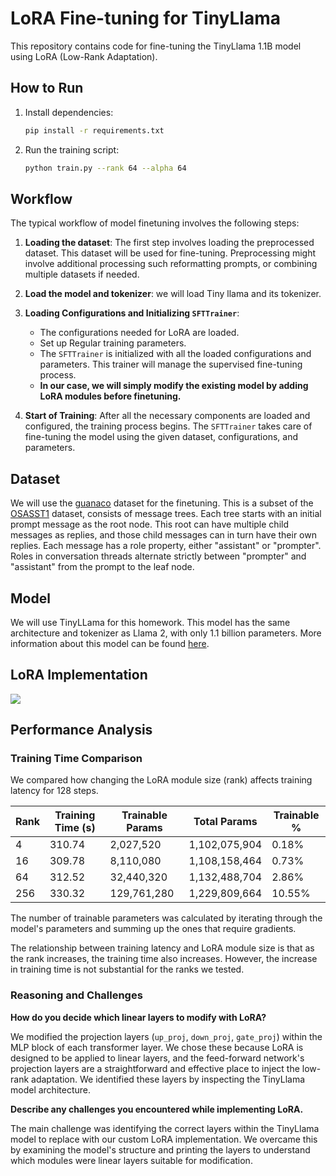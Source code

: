 # LoRA Fine-tuning for TinyLlama

This repository contains code for fine-tuning the TinyLlama 1.1B model using LoRA (Low-Rank Adaptation).

## How to Run

1.  Install dependencies:
    ```bash
    pip install -r requirements.txt
    ```

2.  Run the training script:
    ```bash
    python train.py --rank 64 --alpha 64
    ```

## Workflow

The typical workflow of model finetuning involves the following steps:

1.  **Loading the dataset**: The first step involves loading the preprocessed dataset. This dataset will be used for fine-tuning. Preprocessing might involve additional processing such reformatting prompts, or combining multiple datasets if needed.

2.  **Load the model and tokenizer**: we will load Tiny llama and its tokenizer.

3.  **Loading Configurations and Initializing `SFTTrainer`**:
    *   The configurations needed for LoRA are loaded.
    *   Set up Regular training parameters.
    *   The `SFTTrainer` is initialized with all the loaded configurations and parameters. This trainer will manage the supervised fine-tuning process.
    *   **In our case, we will simply modify the existing model by adding LoRA modules before finetuning.**

4.  **Start of Training**: After all the necessary components are loaded and configured, the training process begins. The `SFTTrainer` takes care of fine-tuning the model using the given dataset, configurations, and parameters.

## Dataset

We will use the [guanaco](https://huggingface.co/datasets/timdettmers/openassistant-guanaco) dataset for the finetuning. This is a subset of the [OSASST1](https://huggingface.co/datasets/OpenAssistant/oasst1) dataset, consists of message trees. Each tree starts with an initial prompt message as the root node. This root can have multiple child messages as replies, and those child messages can in turn have their own replies. Each message has a role property, either "assistant" or "prompter". Roles in conversation threads alternate strictly between "prompter" and "assistant" from the prompt to the leaf node.

## Model

We will use TinyLLama for this homework. This model has the same architecture and tokenizer as Llama 2, with only 1.1 billion parameters. More information about this model can be found [here](https://huggingface.co/TinyLlama/TinyLlama_v1.1).

## LoRA Implementation

![](https://cdn.prod.website-files.com/62c4a9809a85693c49c4674f/65b80a7f61892487cf1e3af6_lora-1.png)

## Performance Analysis

### Training Time Comparison

We compared how changing the LoRA module size (rank) affects training latency for 128 steps.

| Rank | Training Time (s) | Trainable Params | Total Params | Trainable % |
|------|-------------------|------------------|--------------|-------------|
| 4    | 310.74            | 2,027,520        | 1,102,075,904| 0.18%       |
| 16   | 309.78            | 8,110,080        | 1,108,158,464| 0.73%       |
| 64   | 312.52            | 32,440,320       | 1,132,488,704| 2.86%       |
| 256  | 330.32            | 129,761,280      | 1,229,809,664| 10.55%      |

The number of trainable parameters was calculated by iterating through the model's parameters and summing up the ones that require gradients.

The relationship between training latency and LoRA module size is that as the rank increases, the training time also increases. However, the increase in training time is not substantial for the ranks we tested.

### Reasoning and Challenges

**How do you decide which linear layers to modify with LoRA?**

We modified the projection layers (`up_proj`, `down_proj`, `gate_proj`) within the MLP block of each transformer layer. We chose these because LoRA is designed to be applied to linear layers, and the feed-forward network's projection layers are a straightforward and effective place to inject the low-rank adaptation. We identified these layers by inspecting the TinyLlama model architecture.

**Describe any challenges you encountered while implementing LoRA.**

The main challenge was identifying the correct layers within the TinyLlama model to replace with our custom LoRA implementation. We overcame this by examining the model's structure and printing the layers to understand which modules were linear layers suitable for modification.

